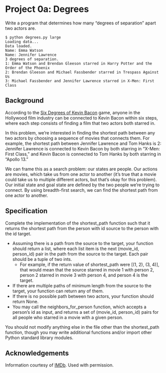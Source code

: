 # Project 0a: Degrees

Write a program that determines how many “degrees of separation” apart two actors are.

```
$ python degrees.py large
Loading data...
Data loaded.
Name: Emma Watson
Name: Jennifer Lawrence
3 degrees of separation.
1: Emma Watson and Brendan Gleeson starred in Harry Potter and the Order of the Phoenix
2: Brendan Gleeson and Michael Fassbender starred in Trespass Against Us
3: Michael Fassbender and Jennifer Lawrence starred in X-Men: First Class
```

## Background

According to the [Six Degrees of Kevin Bacon](https://en.wikipedia.org/wiki/Six_Degrees_of_Kevin_Bacon) game, anyone in the Hollywood film industry can be connected to Kevin Bacon within six steps, 
where each step consists of finding a film that two actors both starred in.

In this problem, we’re interested in finding the shortest path between any two actors by choosing a sequence of movies that connects them. 
For example, the shortest path between Jennifer Lawrence and Tom Hanks is 2: Jennifer Lawrence is connected to Kevin Bacon by both starring 
in “X-Men: First Class,” and Kevin Bacon is connected to Tom Hanks by both starring in “Apollo 13.”

We can frame this as a search problem: our states are people. Our actions are movies, which take us from one actor to another (it’s true 
that a movie could take us to multiple different actors, but that’s okay for this problem). Our initial state and goal state are defined 
by the two people we’re trying to connect. By using breadth-first search, we can find the shortest path from one actor to another.

## Specification

Complete the implementation of the shortest_path function such that it returns the shortest path from the person with id source to the person with the id target.

- Assuming there is a path from the source to the target, your function should return a list, where each list item is the next (movie_id, person_id) pair in the path from the source to the target. Each pair should be a tuple of two ints.
    - For example, if the return value of shortest_path were [(1, 2), (3, 4)], that would mean that the source starred in movie 1 with person 2, person 2 starred in movie 3 with person 4, and person 4 is the target.
- If there are multiple paths of minimum length from the source to the target, your function can return any of them.
- If there is no possible path between two actors, your function should return None.
- You may call the neighbors_for_person function, which accepts a person’s id as input, and returns a set of (movie_id, person_id) pairs for all people who starred in a movie with a given person.

You should not modify anything else in the file other than the shortest_path function, though you may write additional functions and/or import other Python standard library modules.

## Acknowledgements

Information courtesy of [IMDb](https://www.imdb.com/). Used with permission.